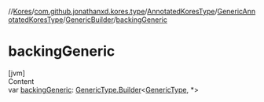 //[Kores](../../../../index.md)/[com.github.jonathanxd.kores.type](../../../index.md)/[AnnotatedKoresType](../../index.md)/[GenericAnnotatedKoresType](../index.md)/[GenericBuilder](index.md)/[backingGeneric](backing-generic.md)



# backingGeneric  
[jvm]  
Content  
var [backingGeneric](backing-generic.md): [GenericType.Builder](../../../-generic-type/-builder/index.md)<[GenericType](../../../-generic-type/index.md), *>  



